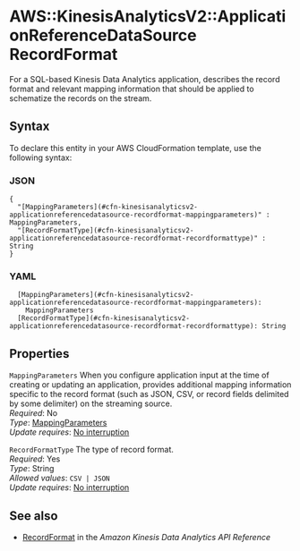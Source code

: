 # AWS::KinesisAnalyticsV2::ApplicationReferenceDataSource RecordFormat<a name="aws-properties-kinesisanalyticsv2-applicationreferencedatasource-recordformat"></a>

For a SQL\-based Kinesis Data Analytics application, describes the record format and relevant mapping information that should be applied to schematize the records on the stream\.

## Syntax<a name="aws-properties-kinesisanalyticsv2-applicationreferencedatasource-recordformat-syntax"></a>

To declare this entity in your AWS CloudFormation template, use the following syntax:

### JSON<a name="aws-properties-kinesisanalyticsv2-applicationreferencedatasource-recordformat-syntax.json"></a>

```
{
  "[MappingParameters](#cfn-kinesisanalyticsv2-applicationreferencedatasource-recordformat-mappingparameters)" : MappingParameters,
  "[RecordFormatType](#cfn-kinesisanalyticsv2-applicationreferencedatasource-recordformat-recordformattype)" : String
}
```

### YAML<a name="aws-properties-kinesisanalyticsv2-applicationreferencedatasource-recordformat-syntax.yaml"></a>

```
  [MappingParameters](#cfn-kinesisanalyticsv2-applicationreferencedatasource-recordformat-mappingparameters):
    MappingParameters
  [RecordFormatType](#cfn-kinesisanalyticsv2-applicationreferencedatasource-recordformat-recordformattype): String
```

## Properties<a name="aws-properties-kinesisanalyticsv2-applicationreferencedatasource-recordformat-properties"></a>

`MappingParameters` <a name="cfn-kinesisanalyticsv2-applicationreferencedatasource-recordformat-mappingparameters"></a>
When you configure application input at the time of creating or updating an application, provides additional mapping information specific to the record format \(such as JSON, CSV, or record fields delimited by some delimiter\) on the streaming source\.  
_Required_: No  
_Type_: [MappingParameters](aws-properties-kinesisanalyticsv2-applicationreferencedatasource-mappingparameters.md)  
_Update requires_: [No interruption](https://docs.aws.amazon.com/AWSCloudFormation/latest/UserGuide/using-cfn-updating-stacks-update-behaviors.html#update-no-interrupt)

`RecordFormatType` <a name="cfn-kinesisanalyticsv2-applicationreferencedatasource-recordformat-recordformattype"></a>
The type of record format\.  
_Required_: Yes  
_Type_: String  
_Allowed values_: `CSV | JSON`  
_Update requires_: [No interruption](https://docs.aws.amazon.com/AWSCloudFormation/latest/UserGuide/using-cfn-updating-stacks-update-behaviors.html#update-no-interrupt)

## See also<a name="aws-properties-kinesisanalyticsv2-applicationreferencedatasource-recordformat--seealso"></a>

- [RecordFormat](https://docs.aws.amazon.com/kinesisanalytics/latest/apiv2/API_RecordFormat.html) in the _Amazon Kinesis Data Analytics API Reference_

